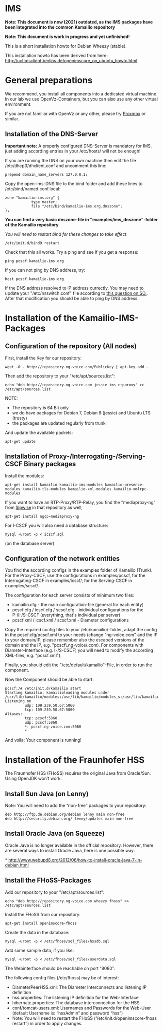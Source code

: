 # IMS

**Note: This document is now (2021) outdated, as the IMS packages have been integrated into the common Kamailio repository**

**Note: This document is work in progress and yet unfinished!**

This is a short installation howto for Debian Wheezy (stable).

This installation howto has been derived from here:
<http://uctimsclient.berlios.de/openimscore_on_ubuntu_howto.html>

# General preparations

We recommend, you install all components into a dedicated virtual
machine. In our lab we use OpenVz-Containers, but you can also use any
other virtual environment.

If you are not familiar with OpenVz or any other, please try
[Proxmox](http://www.proxmox.com/) or similar.

## Installation of the DNS-Server

**Important note:** A properly configured DNS-Server is mandatory for
IMS, just adding according entries in your /etc/hosts/ will not be
enough!

If you are running the DNS on your own machine then edit the file
/etc/dhcp3/dhclient.conf and uncomment this line:

    prepend domain_name_servers 127.0.0.1;

Copy the open-ims-DNS file to the bind folder and add these lines to
/etc/bind/named.conf.local:

    zone "kamailio-ims.org" {
                type master;
                file "/etc/bind/kamailio-ims.org.dnszone";
    };

**You can find a very basic dnszone-file in
"examples/ims_dnszone"-folder of the Kamailio repository**

*You will need to restart bind for these changes to take effect.*

    /etc/init.d/bind9 restart

Check that this all works. Try a ping and see if you get a response:

    ping pcscf.kamailio-ims.org

If you can not ping by DNS address, try:

    host pcscf.kamailio-ims.org

If the DNS address resolved to IP address currectly. You may need to
update your "/etc/nsswitch.conf" file according to [this question on SO.](https://askubuntu.com/questions/81797/nslookup-finds-ip-but-ping-doesnt).
After that modification you should be able to ping by DNS address.

# Installation of the Kamailio-IMS-Packages

## Configuration of the repository (All nodes)

First, install the Key for our repository:

    wget -O - http://repository.ng-voice.com/PublicKey | apt-key add -

Then add the repository to your "/etc/apt/sources.list":

    echo "deb http://repository.ng-voice.com jessie ims rtpproxy" >> /etc/apt/sources.list

NOTE:

- The repository is 64 Bit only
- we do have packages for Debian 7, Debian 8 (jessie) and Ubuntu LTS
    (trusty)
- the packages are updated regularly from trunk

And update the available packets:

    apt-get update

## Installation of Proxy-/Interrogating-/Serving-CSCF Binary packages

Install the modules:

    apt-get install kamailio kamailio-ims-modules kamailio-presence-modules kamailio-tls-modules kamailio-xml-modules kamailio-xmlrpc-modules

If you want to have an RTP-Proxy/RTP-Relay, you find the "mediaproxy-ng"
from [Sipwise](http://www.sipwise.com) in that repository as well,

    apt-get install ngcp-mediaproxy-ng

For I-CSCF you will also need a database structure:

    mysql -uroot -p < icscf.sql

(on the database server)

## Configuration of the network entities

You find the according configs in the examples folder of Kamailio
(Trunk). For the Proxy-CSCF, use the configurations in examples/pcscf,
for the Interrogating-CSCF in examples/icscf/, for the Serving-CSCF in
examples/scscf/.

The configuration for each server consists of minimum two files:

- kamailio.cfg - the main configuration-file (general for each entity)
- pcscf.cfg / icscf.cfg / scscf.cfg - inidividual configurations for
    the P-/I-/S-CSCF (everything, that's individual per server)
- pcscf.xml / icscf.xml / scscf.xml - Diameter configurations

Copy the required config files to your /etc/kamailio/-folder, adapt the
config in the pcscf.cfg/pcscf.xml to your needs (change "ng-voice.com"
and the IP to your domain/IP, please remember also the escaped versions
of the domain and the IP, e.g. "pcscf\\.ng-voice\\.com). For components
with Diameter-Interface (e.g. I-/S-CSCF) you will need to modify the
according XML-files, e.g. "pcscf.xml").

Finally, you should edit the "/etc/default/kamailio"-File, in order to
run the component.

Now the Component should be able to start:

    pcscf:/# /etc/init.d/kamailio start
    Starting kamailio: kamailioloading modules under /usr/lib/kamailio/modules:/usr/lib/kamailio/modules_s:/usr/lib/kamailio/modules_k
    Listening on
             udp: 109.239.50.67:5060
             tcp: 109.239.50.67:5060
    Aliases:
             tcp: pcscf:5060
             udp: pcscf:5060
             *: pcscf.ng-voice.com:5060
             *

And voila: Your component is running!

# Installation of the Fraunhofer HSS

The Fraunhofer HSS (FHoSS) requires the original Java from Oracle/Sun.
Using OpenJDK won't work.

## Install Sun Java (on Lenny)

Note: You will need to add the “non-free” packages to your repository:

    deb http://ftp.de.debian.org/debian lenny main non-free
    deb http://security.debian.org/ lenny/updates main non-free

## Install Oracle Java (on Squeeze)

Oracle Java is no longer available in the official repository. However,
there are several ways to install Oracle Java, here is one possible way:

\*
<http://www.webupd8.org/2012/06/how-to-install-oracle-java-7-in-debian.html>

## Install the FHoSS-Packages

Add our repository to your "/etc/apt/sources.list":

    echo "deb http://repository.ng-voice.com wheezy fhoss" >> /etc/apt/sources.list

Install the FHoSS from our repository:

    apt-get install openimscore-fhoss

Create the data in the database:

    mysql -uroot -p < /etc/fhoss/sql_files/hssdb.sql

Add some sample data, if you like:

    mysql -uroot -p < /etc/fhoss/sql_files/userdata.sql

The Webinterface should be reachable on port “8080″.

The following config files (/etc/fhoss) may be of interest:

- DiameterPeerHSS.xml: The Diameter Interconnects and listening IP
    definition
- hss.properties: The listening IP definition for the Web-Interface
- hibernate.properties: The database interconnection for the HSS
- conf/tomcat-users.xml: Usernames and Passwords for the Web-User
    (default Username is: “hssAdmin” and password “hss”)
- Note: You will need to restart the FHoSS
    (“/etc/init.d/openimscore-fhoss restart”) in order to apply changes.
